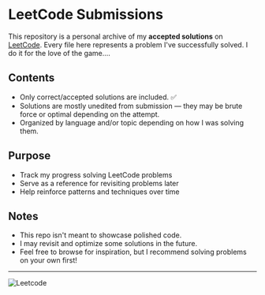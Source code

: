 # LeetCode Submissions

This repository is a personal archive of my **accepted solutions** on [LeetCode](https://leetcode.com/). Every file here represents a problem I've successfully solved. I do it for the love of the game....

## Contents

- Only correct/accepted solutions are included. ✅ 
- Solutions are mostly unedited from submission — they may be brute force or optimal depending on the attempt.
- Organized by language and/or topic depending on how I was solving them.

## Purpose

- Track my progress solving LeetCode problems
- Serve as a reference for revisiting problems later
- Help reinforce patterns and techniques over time

## Notes

- This repo isn't meant to showcase polished code.
- I may revisit and optimize some solutions in the future.
- Feel free to browse for inspiration, but I recommend solving problems on your own first!

---

![Leetcode](https://media1.tenor.com/m/mBA6nsqEbUQAAAAd/leetcode-cat.gif)

